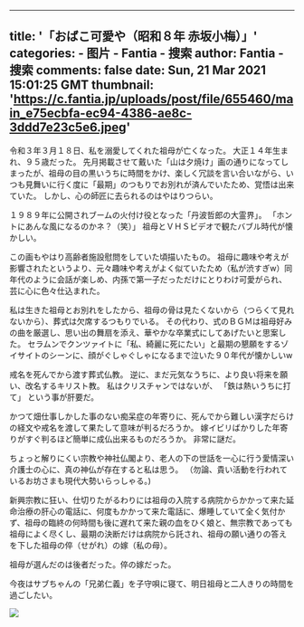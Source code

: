 
---
title: '「おばこ可愛や（昭和８年 赤坂小梅）」'
categories: 
    - 图片
    - Fantia - 搜索
author: Fantia - 搜索
comments: false
date: Sun, 21 Mar 2021 15:01:25 GMT
thumbnail: 'https://c.fantia.jp/uploads/post/file/655460/main_e75ecbfa-ec94-4386-ae8c-3ddd7e23c5e6.jpeg'
---

<div>   
<p>令和３年３月１８日、私を溺愛してくれた祖母が亡くなった。
大正１４年生まれ、９５歳だった。
先月掲載させて戴いた「山は夕焼け」画の通りになってしまったが、祖母の目の黒いうちに時間をかけ、楽しく冗談を言い合いながら、いつも見舞いに行く度に「最期」のつもりでお別れが済んでいたため、覚悟は出来ていた。
しかし、心の師匠に去られるのはやはりつらい。

１９８９年に公開されブームの火付け役となった「丹波哲郎の大霊界」。
「ホントにあんな風になるのかネ？（笑）」
祖母とＶＨＳビデオで観たバブル時代が懐かしい。

この画もやはり高齢者施設慰問をしていた頃描いたもの。
祖母に趣味や考えが影響されたというより、元々趣味や考えがよく似ていたため（私が渋すぎw）同年代のように会話が楽しめ、内孫で第一子だっただけにとりわけ可愛がられ、芸に心に色々仕込まれた。

私は生きた祖母とお別れをしたから、祖母の骨は見たくないから（つらくて見れないから）、葬式は欠席するつもりでいる。
その代わり、式のＢＧＭは祖母好みの曲を厳選し、思い出の舞扇を添え、華やかな卒業式にしてあげたいと思案した。
セラムンでクンツァイトに「私、綺麗に死にたい」と最期の懇願をするゾイサイトのシーンに、顔がぐしゃぐしゃになるまで泣いた９０年代が懐かしいw

戒名を死んでから渡す葬式仏教。
逆に、まだ元気なうちに、より良い将来を願い、改名するキリスト教。
私はクリスチャンではないが、
「鉄は熱いうちに打て」
という事が肝要だ。

かつて畑仕事しかした事のない痴呆症の年寄りに、死んでから難しい漢字だらけの経文や戒名を渡して果たして意味が判るだろうか。
嫁イビリばかりした年寄りがすぐ判るほど簡単に成仏出来るものだろうか。
非常に謎だ。

ちょっと解りにくい宗教や神社仏閣より、老人の下の世話を一心に行う愛情深い介護士の心に、真の神仏が存在すると私は思う。
（勿論、貴い活動を行われているお坊さまも現代大勢いらっしゃる。)

新興宗教に狂い、仕切りたがるわりには祖母の入院する病院からかかって来た延命治療の肝心の電話に、何度もかかって来た電話に、爆睡していて全く気付かず、祖母の臨終の何時間も後に遅れて来た親の血をひく娘と、無宗教であっても祖母によく尽くし、最期の決断だけは病院から託され、祖母の願い通りの答えを下した祖母の倅（せがれ）の嫁（私の母）。

祖母が選んだのは後者だった。倅の嫁だった。

今夜はサブちゃんの「兄弟仁義」を子守唄に寝て、明日祖母と二人きりの時間を過ごしたい。</p><img src="https://c.fantia.jp/uploads/post/file/655460/main_e75ecbfa-ec94-4386-ae8c-3ddd7e23c5e6.jpeg" referrerpolicy="no-referrer">  
</div>
            